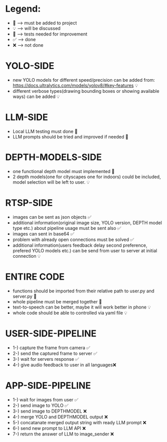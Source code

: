 # Legend:
* 🎫 --> must be added to project
* 💡 --> will be discussed
* 📏 --> tests needed for improvement
* ✅ --> done
* ❌ --> not done

# YOLO-SIDE
- new YOLO models for different speed/precision can be added from: https://docs.ultralytics.com/models/yolov8/#key-features 💡
- different verbose types(drawing bounding boxes or showing available ways) can be added 💡

# LLM-SIDE
- Local LLM testing must done 🎫
- LLM prompts should be tried and improved if needed 📏

# DEPTH-MODELS-SIDE
- one functional depth model must implemented 🎫
- 2 depth models(one for cityscapes one for indoors) could be included, model selection will be left to user. 💡

# RTSP-SIDE
- images can be sent as json objects ✅
- additional information(original image size, YOLO version, DEPTH model type etc.) about pipeline usage must be sent also ✅
- images can sent in base64 ✅
- problem with already open connections must be solved ✅
- additional information(users feedback delay second preference, prefered YOLO models etc.) can be send from user to server at initial connection 💡

# ENTIRE CODE
- functions should be imported from their relative path to user.py and server.py 📏
- whole pipeline must be merged together 🎫
- text-to-speech can be better, maybe it will work better in phone 💡
- whole code should be able to controlled via yaml file 💡

# USER-SIDE-PIPELINE
- 1-) capture the frame from camera ✅
- 2-) send the captured frame to server ✅
- 3-) wait for servers response ✅
- 4-) give audio feedback to user in all languages❌

# APP-SIDE-PIPELINE
- 1-) wait for images from user ✅
- 2-) send image to YOLO ✅
- 3-) send image to DEPTHMODEL ❌
- 4-) merge YOLO and DEPTHMODEL output ❌
- 5-) concatanate merged output string with ready LLM prompt ❌
- 6-) send new prompt to LLM API ❌
- 7-) return the answer of LLM to image_sender ❌
